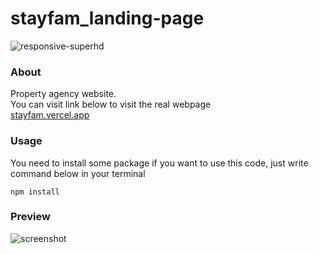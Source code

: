 # stayfam_landing-page
![responsive-superhd](https://github.com/yg-firnanda/stayfam_property_agency_web/assets/82860149/2474b6af-15d1-4067-9018-e1af058c6642)
### About
Property agency website.<br>
You can visit link below to visit the real webpage<br>
<a href="stayfam.vercel.app" target="_blank">stayfam.vercel.app</a>
### Usage
You need to install some package if you want to use this code, just write command below in your terminal
```
npm install
```
### Preview
![screenshot](https://github.com/yg-firnanda/stayfam_property_agency_web/assets/82860149/21e38990-c0ad-4091-a86b-8a1eee25a3f9)
